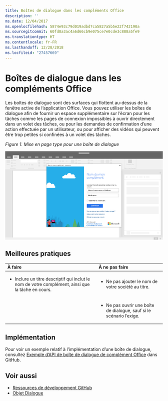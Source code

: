 ```yaml
---
title: Boîtes de dialogue dans les compléments Office
description: ''
ms.date: 12/04/2017
ms.openlocfilehash: 5874e93c79d019adbd7ca5827a5b5e22f742190a
ms.sourcegitcommit: 60fd8a3ac4a6d66cb9e075ce7e0cde3c888a5fe9
ms.translationtype: HT
ms.contentlocale: fr-FR
ms.lasthandoff: 12/28/2018
ms.locfileid: "27457669"
---
```

# <a name="dialog-boxes-in-office-add-ins"></a>Boîtes de dialogue dans les compléments Office
 
Les boîtes de dialogue sont des surfaces qui flottent au-dessus de la fenêtre active de l’application Office. Vous pouvez utiliser les boîtes de dialogue afin de fournir un espace supplémentaire sur l’écran pour les tâches comme les pages de connexion impossibles à ouvrir directement dans un volet des tâches, ou pour les demandes de confirmation d’une action effectuée par un utilisateur, ou pour afficher des vidéos qui peuvent être trop petites si confinées à un volet des tâches.

*Figure 1. Mise en page type pour une boîte de dialogue*

![Exemple d’image affichant une mise en page par défaut pour une boîte de dialogue](../images/overview-with-app-dialog.png)

## <a name="best-practices"></a>Meilleures pratiques

|**À faire**|**À ne pas faire**|
|:-----|:--------|
|<ul><li>Inclure un titre descriptif qui inclut le nom de votre complément, ainsi que la tâche en cours.</li></ul>|<ul><li>Ne pas ajouter le nom de votre société au titre.</li></ul>|
||<ul><li>Ne pas ouvrir une boîte de dialogue, sauf si le scénario l’exige.</li></ul>|

## <a name="implementation"></a>Implémentation

Pour voir un exemple relatif à l’implémentation d’une boîte de dialogue, consultez [Exemple d’API de boîte de dialogue de complément Office](https://github.com/OfficeDev/Office-Add-in-Dialog-API-Simple-Example) dans GitHub.

## <a name="see-also"></a>Voir aussi

- [Ressources de développement GitHub](https://github.com/OfficeDev/Office-Add-in-UX-Design-Patterns-Code)
- [Objet Dialogue](https://docs.microsoft.com/javascript/api/office/office.dialog)


